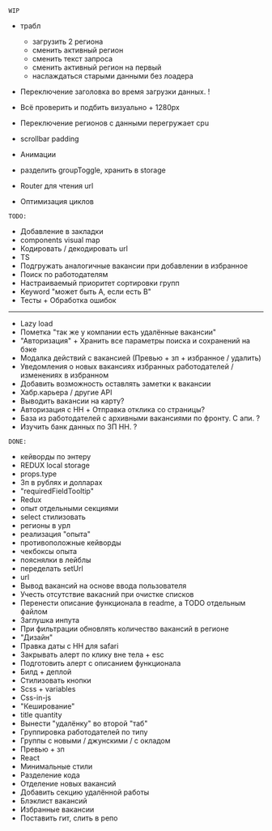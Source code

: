 `WIP` 

* трабл
  * загрузить 2 региона
  * сменить активный регион
  * сменить текст запроса
  * сменить активный регион на первый
  * наслаждаться старыми данными без лоадера

* Переключение заголовка во время загрузки данных. !

* Всё проверить и подбить визуально + 1280px
* Переключение регионов с данными перегружает cpu
* scrollbar padding
* Анимации
* разделить groupToggle, хранить в storage
* Router для чтения url
* Оптимизация циклов
 
`TODO:`

* Добавление в закладки
* components visual map
* Кодировать / декодировать url
* TS 
* Подгружать аналогичные вакансии при добавлении в избранное
* Поиск по работодателям
* Настраиваемый приоритет сортировки групп
* Keyword "может быть A, если есть B"
* Тесты + Обработка ошибок
___

* Lazy load
* Пометка "так же у компании есть удалённые вакансии"
* "Авторизация" + Хранить все параметры поиска и сохранений на бэке
* Модалка действий с вакансией (Превью + зп + избранное / удалить)
* Уведомления о новых вакансиях избранных работодателей / изменениях в избранном
* Добавить возможность оставлять заметки к вакансии
* Хабр.карьера / другие API
* Выводить вакансии на карту?
* Авторизация с HH + Отправка отклика со страницы?
* База из работодателей с архивными вакансиями по фронту. С апи. ?
* Изучить банк данных по ЗП HH. ?

`DONE:`

* кейворды по энтеру
* REDUX local storage
* props.type
* Зп в рублях и долларах
* "requiredFieldTooltip"
* Redux
* опыт отдельными секциями
* select стилизовать
* регионы в урл
* реализация "опыта"
* противоположные кейворды
* чекбоксы опыта
* пояснялки в лейблы
* переделать setUrl 
* url
* Вывод вакансий на основе ввода пользователя
* Учесть отсутствие вакасний при очистке списков
* Перенести описание функционала в readme, а TODO отдельным файлом
* Заглушка инпута
* При фильтрации обновлять количество вакансий в регионе
* "Дизайн"
* Правка даты с HH для safari
* Закрывать алерт по клику вне тела + esc
* Подготовить алерт с описанием функционала
* Билд + деплой
* Стилизовать кнопки
* Scss + variables
* Css-in-js
* "Кеширование"
* title quantity
* Вынести "удалёнку" во второй "таб"
* Группировка работодателей по типу
* Группы с новыми / джунскими / с окладом
* Превью + зп
* React
* Минимальные стили
* Разделение кода
* Отделение новых вакансий
* Добавить секцию удалённой работы
* Блэклист вакансий
* Избранные вакансии
* Поставить гит, слить в репо